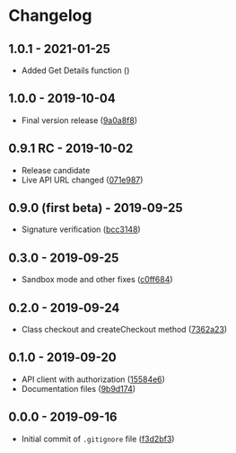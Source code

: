 # Changelog

## 1.0.1 - 2021-01-25

- Added Get Details function ()

## 1.0.0 - 2019-10-04

- Final version release ([9a0a8f8](https://github.com/payout-one/payout_php/commit/9a0a8f8c41a7dd4d507c975e6987e7227f6d39af))

## 0.9.1 RC - 2019-10-02

- Release candidate
- Live API URL changed ([071e987](https://github.com/payout-one/payout_php/commit/071e987fdd5f0248d0627fdc6216f975de49e354))

## 0.9.0 (first beta) - 2019‑09-25

- Signature verification ([bcc3148](https://github.com/payout-one/payout_php/commit/bcc31481f8ebddea61551026bf329c59a969cf8e))

## 0.3.0 - 2019‑09-25

- Sandbox mode and other fixes ([c0ff684](https://github.com/payout-one/payout_php/commit/c0ff6843a59fb4e4a8f2f4c017a18231b2ba0b48))

## 0.2.0 - 2019‑09-24

- Class checkout and createCheckout method ([7362a23](https://github.com/payout-one/payout_php/commit/7362a2372f56b938206fb02f4e7fd50d2a392148))

## 0.1.0 - 2019‑09-20

- API client with authorization ([15584e6](https://github.com/payout-one/payout_php/commit/15584e6f54d107b73c96a2d8cdb0e7468308bfd4))
- Documentation files ([9b9d174](https://github.com/payout-one/payout_php/commit/9b9d17479a269a66f042a1866c46860292c4ec1c))

## 0.0.0 - 2019‑09-16

- Initial commit of `.gitignore` file ([f3d2bf3](https://github.com/payout-one/payout_php/commit/f3d2bf31add97ac59022163ef6ff75360cc28e0e))
